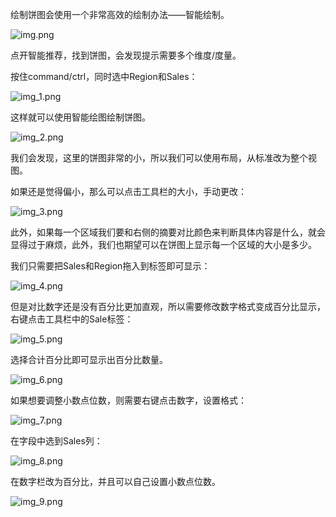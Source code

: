 绘制饼图会使用一个非常高效的绘制办法——智能绘制。

![img.png](img.png)

点开智能推荐，找到饼图，会发现提示需要多个维度/度量。

按住command/ctrl，同时选中Region和Sales：

![img_1.png](img_1.png)

这样就可以使用智能绘图绘制饼图。

![img_2.png](img_2.png)

我们会发现，这里的饼图非常的小，所以我们可以使用布局，从标准改为整个视图。

如果还是觉得偏小，那么可以点击工具栏的大小，手动更改：

![img_3.png](img_3.png)

此外，如果每一个区域我们要和右侧的摘要对比颜色来判断具体内容是什么，就会显得过于麻烦，此外，我们也期望可以在饼图上显示每一个区域的大小是多少。

我们只需要把Sales和Region拖入到标签即可显示：

![img_4.png](img_4.png)

但是对比数字还是没有百分比更加直观，所以需要修改数字格式变成百分比显示，右键点击工具栏中的Sale标签：

![img_5.png](img_5.png)

选择合计百分比即可显示出百分比数量。

![img_6.png](img_6.png)

如果想要调整小数点位数，则需要右键点击数字，设置格式：

![img_7.png](img_7.png)

在字段中选到Sales列：

![img_8.png](img_8.png)

在数字栏改为百分比，并且可以自己设置小数点位数。

![img_9.png](img_9.png)